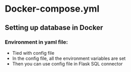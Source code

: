 # Docker-compose.yml

## Setting up database in Docker
### Environment in yaml file:
- Tied with config file
- In the config file, all the environment variables are set
- Then you can use config file in Flask SQL connector